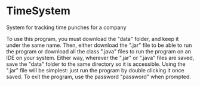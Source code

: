 # TimeSystem
System for tracking time punches for a company


To use this program, you must download the "data" folder, and keep it under the same name. 
Then, either download the ".jar" file to be able to run the program or download all the class ".java" files to run the program on an IDE on your system. 
Either way, wherever the ".jar" or ".java" files are saved, save the "data" folder to the same directory so it is accessible. 
Using the ".jar" file will be simplest: just run the program by double clicking it once saved. To exit the program, use the password "password" when prompted. 
